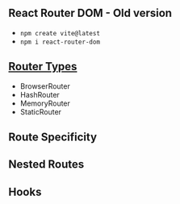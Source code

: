 ## React Router DOM - Old version

* ```npm create vite@latest```
* ```npm i react-router-dom```

## [Router Types](https://reactrouter.com/en/main/routers/picking-a-router)

* BrowserRouter
* HashRouter
* MemoryRouter
* StaticRouter

## Route Specificity
## Nested Routes
## Hooks
